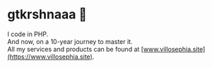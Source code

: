 # gtkrshnaaa 👋
I code in PHP.  
And now, on a 10-year journey to master it.  
All my services and products can be found at [www.villosephia.site](https://www.villosephia.site).  

